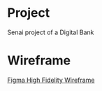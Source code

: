 # Project
Senai project of a Digital Bank

# Wireframe
[Figma High Fidelity Wireframe](https://www.figma.com/file/i8ehuPmCZaG8J2TT5hax4d/Digital-Bank?node-id=0%3A1)